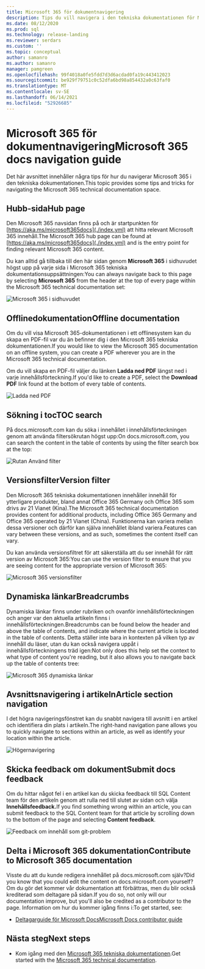```yaml
---
title: Microsoft 365 för dokumentnavigering
description: Tips du vill navigera i den tekniska dokumentationen för Microsoft 365 – förklarar sådant som navsidan, innehållsförteckningen, rubriken samt hur du använder de dynamiska sökvägarna och hur du använder versionsfiltret.
ms.date: 08/12/2020
ms.prod: sql
ms.technology: release-landing
ms.reviewer: serdars
ms.custom: ''
ms.topic: conceptual
author: samanro
ms.author: samanro
manager: pamgreen
ms.openlocfilehash: 99f4018a0fe5fdd7d3d6acdad0fa19c443412023
ms.sourcegitcommit: be929f79751c0c52dfa6bd98a854432a0c63faf0
ms.translationtype: MT
ms.contentlocale: sv-SE
ms.lasthandoff: 06/14/2021
ms.locfileid: "52926685"
---
```

# <a name="microsoft-365-docs-navigation-guide"></a><span data-ttu-id="7b01c-103">Microsoft 365 för dokumentnavigering</span><span class="sxs-lookup"><span data-stu-id="7b01c-103">Microsoft 365 docs navigation guide</span></span>

<span data-ttu-id="7b01c-104">Det här avsnittet innehåller några tips för hur du navigerar Microsoft 365 i den tekniska dokumentationen.</span><span class="sxs-lookup"><span data-stu-id="7b01c-104">This topic provides some tips and tricks for navigating the Microsoft 365 technical documentation space.</span></span>  

## <a name="hub-page"></a><span data-ttu-id="7b01c-105">Hubb-sida</span><span class="sxs-lookup"><span data-stu-id="7b01c-105">Hub page</span></span>

<span data-ttu-id="7b01c-106">Den Microsoft 365 navsidan finns på och är startpunkten för [https://aka.ms/microsoft365docs](./index.yml) att hitta relevant Microsoft 365 innehåll.</span><span class="sxs-lookup"><span data-stu-id="7b01c-106">The Microsoft 365 hub page can be found at [https://aka.ms/microsoft365docs](./index.yml) and is the entry point for finding relevant Microsoft 365 content.</span></span>

<span data-ttu-id="7b01c-107">Du kan alltid gå tillbaka till den här sidan genom **Microsoft 365** i sidhuvudet högst upp på varje sida i Microsoft 365 tekniska dokumentationsuppsättningen:</span><span class="sxs-lookup"><span data-stu-id="7b01c-107">You can always navigate back to this page by selecting **Microsoft 365** from the header at the top of every page within the Microsoft 365 technical documentation set:</span></span>

![Microsoft 365 i sidhuvudet](media/m365-header-cursor.png)

## <a name="offline-documentation"></a><span data-ttu-id="7b01c-109">Offlinedokumentation</span><span class="sxs-lookup"><span data-stu-id="7b01c-109">Offline documentation</span></span>

<span data-ttu-id="7b01c-110">Om du vill visa Microsoft 365-dokumentationen i ett offlinesystem kan du skapa en PDF-fil var du än befinner dig i den Microsoft 365 tekniska dokumentationen.</span><span class="sxs-lookup"><span data-stu-id="7b01c-110">If you would like to view the Microsoft 365 documentation on an offline system, you can create a PDF wherever you are in the Microsoft 365 technical documentation.</span></span>

<span data-ttu-id="7b01c-111">Om du vill skapa en PDF-fil väljer du länken **Ladda ned PDF** längst ned i varje innehållsförteckning.</span><span class="sxs-lookup"><span data-stu-id="7b01c-111">If you'd like to create a PDF, select the **Download PDF** link found at the bottom of every table of contents.</span></span>

![Ladda ned PDF](media/m365-download-pdf-cursor.png)

## <a name="toc-search"></a><span data-ttu-id="7b01c-113">Sökning i toc</span><span class="sxs-lookup"><span data-stu-id="7b01c-113">TOC search</span></span> 
<span data-ttu-id="7b01c-114">På docs.microsoft.com kan du söka i innehållet i innehållsförteckningen genom att använda filtersökrutan högst upp:</span><span class="sxs-lookup"><span data-stu-id="7b01c-114">On docs.microsoft.com, you can search the content in the table of contents by using the filter search box at the top:</span></span>

![Rutan Använd filter](media/m365-filter-by-title.png)

## <a name="version-filter"></a><span data-ttu-id="7b01c-116">Versionsfilter</span><span class="sxs-lookup"><span data-stu-id="7b01c-116">Version filter</span></span>
<span data-ttu-id="7b01c-117">Den Microsoft 365 tekniska dokumentationen innehåller innehåll för ytterligare produkter, bland annat Office 365 Germany och Office 365 som drivs av 21 Vianet (Kina).</span><span class="sxs-lookup"><span data-stu-id="7b01c-117">The Microsoft 365 technical documentation provides content for additional products, including Office 365 Germany and Office 365 operated by 21 Vianet (China).</span></span> <span data-ttu-id="7b01c-118">Funktionerna kan variera mellan dessa versioner och därför kan själva innehållet ibland variera.</span><span class="sxs-lookup"><span data-stu-id="7b01c-118">Features can vary between these versions, and as such, sometimes the content itself can vary.</span></span>

<span data-ttu-id="7b01c-119">Du kan använda versionsfiltret för att säkerställa att du ser innehåll för rätt version av Microsoft 365:</span><span class="sxs-lookup"><span data-stu-id="7b01c-119">You can use the version filter to ensure that you are seeing content for the appropriate version of Microsoft 365:</span></span>

![Microsoft 365 versionsfilter](media/m365-version-filter.png)

## <a name="breadcrumbs"></a><span data-ttu-id="7b01c-121">Dynamiska länkar</span><span class="sxs-lookup"><span data-stu-id="7b01c-121">Breadcrumbs</span></span>

<span data-ttu-id="7b01c-122">Dynamiska länkar finns under rubriken och ovanför innehållsförteckningen och anger var den aktuella artikeln finns i innehållsförteckningen.</span><span class="sxs-lookup"><span data-stu-id="7b01c-122">Breadcrumbs can be found below the header and above the table of contents, and indicate where the current article is located in the table of contents.</span></span>  <span data-ttu-id="7b01c-123">Detta ställer inte bara in kontexten på vilken typ av innehåll du läser, utan du kan också navigera uppåt i innehållsförteckningens träd igen:</span><span class="sxs-lookup"><span data-stu-id="7b01c-123">Not only does this help set the context to what type of content you're reading, but it also allows you to navigate back up the table of contents tree:</span></span>

![Microsoft 365 dynamiska länkar](media/m365-breadcrumb.png)

## <a name="article-section-navigation"></a><span data-ttu-id="7b01c-125">Avsnittsnavigering i artikeln</span><span class="sxs-lookup"><span data-stu-id="7b01c-125">Article section navigation</span></span>

<span data-ttu-id="7b01c-126">I det högra navigeringsfönstret kan du snabbt navigera till avsnitt i en artikel och identifiera din plats i artikeln.</span><span class="sxs-lookup"><span data-stu-id="7b01c-126">The right-hand navigation pane allows you to quickly navigate to sections within an article, as well as identify your location within the article.</span></span>  

![Högernavigering](media/m365-article-sections.png)

## <a name="submit-docs-feedback"></a><span data-ttu-id="7b01c-128">Skicka feedback om dokument</span><span class="sxs-lookup"><span data-stu-id="7b01c-128">Submit docs feedback</span></span>

<span data-ttu-id="7b01c-129">Om du hittar något fel i en artikel kan du skicka feedback till SQL Content team för den artikeln genom att rulla ned till slutet av sidan och välja **Innehållsfeedback.**</span><span class="sxs-lookup"><span data-stu-id="7b01c-129">If you find something wrong within an article, you can submit feedback to the SQL Content team for that article by scrolling down to the bottom of the page and selecting **Content feedback**.</span></span>

![Feedback om innehåll som git-problem](media/m365-article-feedback.png)

## <a name="contribute-to-microsoft-365-documentation"></a><span data-ttu-id="7b01c-131">Delta i Microsoft 365 dokumentation</span><span class="sxs-lookup"><span data-stu-id="7b01c-131">Contribute to Microsoft 365 documentation</span></span>

<span data-ttu-id="7b01c-132">Visste du att du kunde redigera innehållet på docs.microsoft.com själv?</span><span class="sxs-lookup"><span data-stu-id="7b01c-132">Did you know that you could edit the content on docs.microsoft.com yourself?</span></span> <span data-ttu-id="7b01c-133">Om du gör det kommer vår dokumentation att förbättras, men du blir också krediterad som deltagare på sidan.</span><span class="sxs-lookup"><span data-stu-id="7b01c-133">If you do so, not only will our documentation improve, but you'll also be credited as a contributor to the page.</span></span> <span data-ttu-id="7b01c-134">Information om hur du kommer igång finns i:</span><span class="sxs-lookup"><span data-stu-id="7b01c-134">To get started, see:</span></span>

- [<span data-ttu-id="7b01c-135">Deltagarguide för Microsoft Docs</span><span class="sxs-lookup"><span data-stu-id="7b01c-135">Microsoft Docs contributor guide</span></span>](/contribute/)

## <a name="next-steps"></a><span data-ttu-id="7b01c-136">Nästa steg</span><span class="sxs-lookup"><span data-stu-id="7b01c-136">Next steps</span></span>

- <span data-ttu-id="7b01c-137">Kom igång med den [Microsoft 365 tekniska dokumentationen](index.yml).</span><span class="sxs-lookup"><span data-stu-id="7b01c-137">Get started with the [Microsoft 365 technical documentation](index.yml).</span></span>